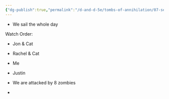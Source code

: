 ```yaml
---
{"dg-publish":true,"permalink":"/d-and-d-5e/tombs-of-annihilation/07-session-notes/session-02/y5-m3-d8/","noteIcon":"","created":"2025-07-23T20:45:00.326-05:00","updated":"2025-08-06T10:51:01.476-05:00"}
---
```



- We sail the whole day

Watch Order:
- Jon & Cat
- Rachel & Cat
- Me
- Justin

- We are attacked by 8 zombies
- 